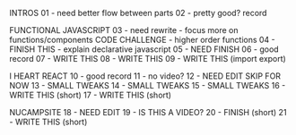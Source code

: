 INTROS
01 - need better flow between parts
02 - pretty good? record

FUNCTIONAL JAVASCRIPT
03 - need rewrite - focus more on functions/components
CODE CHALLENGE - higher order functions
04 - FINISH THIS - explain declarative javascript
05 - NEED FINISH
06 - good record
07 - WRITE THIS
08 - WRITE THIS
09 - WRITE THIS (import export)

I HEART REACT
10 - good record
11 - no video?
12 - NEED EDIT SKIP FOR NOW
13 - SMALL TWEAKS
14 - SMALL TWEAKS
15 - SMALL TWEAKS
16 - WRITE THIS (short)
17 - WRITE THIS (short)

NUCAMPSITE
18 - NEED EDIT
19 - IS THIS A VIDEO?
20 - FINISH (short)
21 - WRITE THIS (short)
